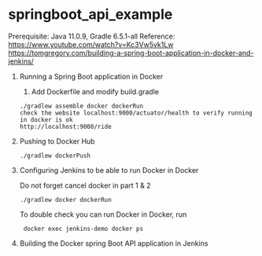 # springboot_api_example

Prerequisite: Java 11.0.9, Gradle 6.5.1-all
Reference: https://www.youtube.com/watch?v=Kc3Vw5vk1Lw
            https://tomgregory.com/building-a-spring-boot-application-in-docker-and-jenkins/
1. Running a Spring Boot application in Docker
      1. Add Dockerfile and modify build.gradle
       
       ./gradlew assemble docker dockerRun
       check the website localhost:9000/actuator/health to verify running in docker is ok
       http://localhost:9000/ride

2. Pushing to Docker Hub

       ./gradlew dockerPush

3. Configuring Jenkins to be able to run Docker in Docker
    
    Do not forget cancel docker in part 1 & 2

       ./gradlew docker dockerRun
      To double check you can run Docker in Docker, run 
             
        docker exec jenkins-demo docker ps

4. Building the Docker spring Boot API application in Jenkins